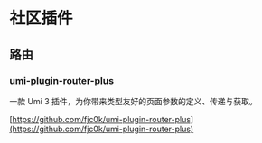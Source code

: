 # 社区插件

## 路由

### umi-plugin-router-plus

一款 Umi 3 插件，为你带来类型友好的页面参数的定义、传递与获取。

[https://github.com/fjc0k/umi-plugin-router-plus](https://github.com/fjc0k/umi-plugin-router-plus)

